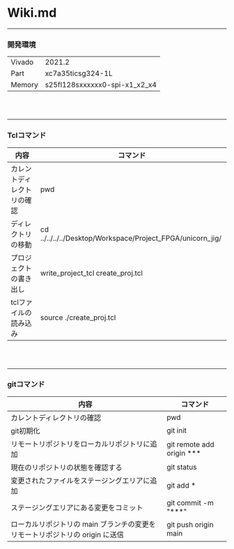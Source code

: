 # Wiki.md

---
### 開発環境
|||
|---|---|
|Vivado | 2021.2|
|Part|xc7a35ticsg324-1L|
|Memory|s25fl128sxxxxxx0-spi-x1_x2_x4|



<br>
<br>

---
### Tclコマンド

|内容|コマンド|
|---|---|
|カレントディレクトリの確認|pwd|
|ディレクトリの移動|cd ../../../../Desktop/Workspace/Project_FPGA/unicorn_jig/|
|プロジェクトの書き出し|write_project_tcl create_proj.tcl|
|tclファイルの読み込み|source ./create_proj.tcl

<br>
<br>

---
### gitコマンド

|内容|コマンド|
|---|---|
|カレントディレクトリの確認|pwd|
|git初期化|git init|
|リモートリポジトリをローカルリポジトリに追加|git remote add origin ***|
|現在のリポジトリの状態を確認する|git status|
|変更されたファイルをステージングエリアに追加|git add * |
|ステージングエリアにある変更をコミット|git commit -m "***"|
|ローカルリポジトリの main ブランチの変更をリモートリポジトリの origin に送信|git push origin main|
